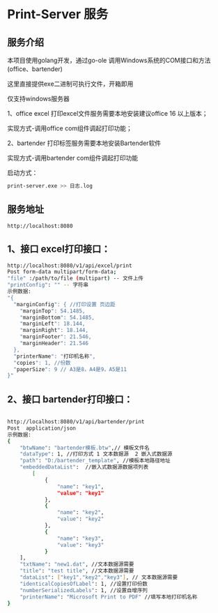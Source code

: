 # Print-Server 服务

## 服务介绍
本项目使用golang开发，通过go-ole 调用Windows系统的COM接口和方法(office、bartender)

这里直接提供exe二进制可执行文件，开箱即用

仅支持windows服务器

1、office excel 打印excel文件服务需要本地安装建议office 16 以上版本；

   实现方式-调用office com组件调起打印功能；

2、bartender 打印标签服务需要本地安装Bartender软件

   实现方式-调用bartender com组件调起打印功能


启动方式：


```bash
print-server.exe >> 日志.log
```

## 服务地址

 `http://localhost:8080`
## 1、接口 excel打印接口：
```bash
http://localhost:8080/v1/api/excel/print
Post form-data multipart/form-data; 
"file" :/path/to/file (multipart) -- 文件上传
"printConfig": "" -- 字符串
示例数据:
"{ 
  "marginConfig": { //打印设置 页边距
    "marginTop": 54.1485,
    "marginBottom": 54.1485,
    "marginLeft": 18.144,
    "marginRight": 18.144,
    "marginFooter": 21.546,
    "marginHeader": 21.546
  },
  "printerName": "打印机名称",
  "copies": 1, //份数
  "paperSize": 9 // A3是8，A4是9，A5是11
}"


```
## 2、接口 bartender打印接口：
```bash

http://localhost:8080/v1/api/bartender/print
Post  application/json
示例数据:
{
    "btwName": "bartender模板.btw",// 模板文件名
    "dataType": 1, //打印方式 1 文本数据源  2 嵌入式数据源 
    "path": "D:/bartender_template", //模板本地路径地址
    "embeddedDataList":  //嵌入式数据源数据项列表
        [
            {
                "name": "key1",
                "value": "key1"
            },
            {
                "name": "key2",
                "value": "key2"
            },
            {
                "name": "key3",
                "value": "key3"
            }
    ],
    "txtName": "new1.dat", //文本数据源需要
    "title": "test title", //文本数据源需要
    "dataList": ["key1","key2","key3"], // 文本数据源需要
    "identicalCopiesOfLabel": 1, //设置打印份数
    "numberSerializedLabels": 1, //设置自增序列
    "printerName": "Microsoft Print to PDF" //填写本地打印机名称
}


```
